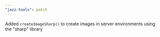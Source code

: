 ```yaml
---
"jazz-tools": patch
---
```


Added `createImageSharp()` to create images in server environments using the "sharp" library
